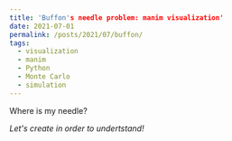 ```yaml
---
title: 'Buffon's needle problem: manim visualization'
date: 2021-07-01
permalink: /posts/2021/07/buffon/
tags:
  - visualization
  - manim
  - Python
  - Monte Carlo
  - simulation
---
```


Where is my needle?


_Let's create in order to undertstand!_
